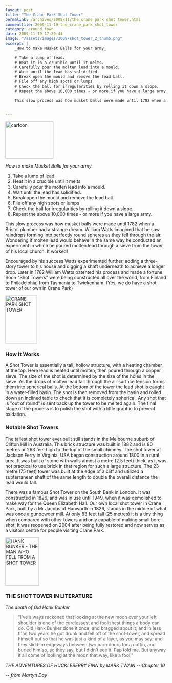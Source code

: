 ```yaml
---
layout: post
title: "The Crane Park Shot Tower"
permalink: /archives/2009/11/the_crane_park_shot_tower.html
commentfile: 2009-11-19-the_crane_park_shot_tower
category: around_town
date: 2009-11-19 17:39:41
image: "/assets/images/2009/shot_tower_2_thumb.png"
excerpt: |
    _How to make Musket Balls for your army_
    
    # Take a lump of lead.
    # Heat it in a crucible until it melts.
    # Carefully pour the molten lead into a mould.
    # Wait until the lead has solidified.
    # Break open the mould and remove the lead ball.
    # File off any high spots or lumps
    # Check the ball for irregularities by rolling it down a slope.
    # Repeat the above 10,000 times - or more if you have a large army.
    
    This slow process was how musket balls were made until 1782 when a Bristol plumber had a strange dream. William Watts imagined that he saw raindrops forming into perfectly round spheres as they fell through the air. Wondering if molten lead would behave in the same way he conducted an experiment in which he poured molten lead through a sieve from the tower of his local church. It worked!
    

---
```


<a href="/assets/images/2009/shot_tower_2.png" title="See larger version of - cartoon"><img src="/assets/images/2009/shot_tower_2_thumb.png" width="150" height="116" alt="cartoon" class=" right" /></a>

*How to make Musket Balls for your army*

1.  Take a lump of lead.
2.  Heat it in a crucible until it melts.
3.  Carefully pour the molten lead into a mould.
4.  Wait until the lead has solidified.
5.  Break open the mould and remove the lead ball.
6.  File off any high spots or lumps
7.  Check the ball for irregularities by rolling it down a slope.
8.  Repeat the above 10,000 times - or more if you have a large army.

This slow process was how musket balls were made until 1782 when a Bristol plumber had a strange dream. William Watts imagined that he saw raindrops forming into perfectly round spheres as they fell through the air. Wondering if molten lead would behave in the same way he conducted an experiment in which he poured molten lead through a sieve from the tower of his local church. It worked!

Encouraged by his success Watts experimented further, adding a three-story tower to his house and digging a shaft underneath to achieve a longer drop. Later in 1782 William Watts patented his process and made a fortune. Soon "Shot Towers" were being constructed all over the world, from Finland to Philadelphia, from Tasmania to Twickenham. (Yes, we do have a shot tower of our own in Crane Park)

<a href="/assets/images/2009/shot_tower.png" title="See larger version of - Crane Shot Tower"><img src="/assets/images/2009/shot_tower_thumb.png" width="99" height="150" alt="CRANE PARK SHOT TOWER" class="photo right" /></a>

### How It Works

A Shot Tower is essentially a tall, hollow structure, with a heating chamber at the top. Here lead is heated until molten, then poured through a copper sieve. The size of the shot is determined by the size of the holes in the sieve. As the drops of molten lead fall through the air surface tension forms them into spherical balls. At the bottom of the tower the lead shot is caught in a water-filled basin.
The shot is then removed from the basin and rolled down an inclined table to check that it is completely spherical. Any shot that is "out of round" is sent back up the tower to be melted again. The final stage of the process is to polish the shot with a little graphic to prevent oxidation.

### Notable Shot Towers

The tallest shot tower ever built still stands in the Melbourne suburb of Clifton Hill in Australia. This brick structure was built in 1882 and is 80 metres or 263 feet high to the top of the small chimney. The shot tower at Jackson Ferry in Virginia, USA began construction around 1800 in a rural area. It was built of stone with walls almost a metre (2.5 feet) thick, as it was not practical to use brick in that region for such a large structure. The 23 metre (75 feet) tower was built at the edge of a cliff and utilized a subterranean shaft of the same length to double the overall distance the lead would fall.

There was a famous Shot Tower on the South Bank in London. It was constructed in 1826, and was in use until 1949, when it was demolished to make way for the Queen Elizabeth Hall. Our own local shot tower in Crane Park, built by a Mr Jacobs of Hanworth in 1826, stands in the middle of what was once a gunpowder mill. At only 83 feet tall (25 metres) it is a tiny thing when compared with other towers and only capable of making small bore shot. It was reopened on 2004 after being fully restored and now serves as a visitors centre for people visiting Crane Park.

<div markdown="1" class="box">
<a href="/assets/images/2009/hank_bunker.png" title="See larger version of - HANK BUNKER - THE MAN WHO FELL FROM A SHOT TOWER"><img src="/assets/images/2009/hank_bunker_thumb.png" width="105" height="150" alt="HANK BUNKER - THE MAN WHO FELL FROM A SHOT TOWER" class="photo right" /></a>

### THE SHOT TOWER IN LITERATURE

*The death of Old Hank Bunker*

> "I've always reckoned that looking at the new moon over your left shoulder is one of the carelessest and foolishest things a body can do. Old Hank Bunker done it once, and bragged about it; and in less than two years he got drunk and fell off of the shot-tower, and spread himself out so that he was just a kind of a layer, as you may say; and they slid him edgeways between two barn doors for a coffin, and buried him so, so they say, but I didn't see it. Pap told me. But anyway it all come of looking at the moon that way, like a fool."

<cite>THE ADVENTURES OF HUCKLEBERRY FINN by MARK TWAIN -- Chapter 10</cite>

</div>
<cite>-- from Martyn Day</cite>
